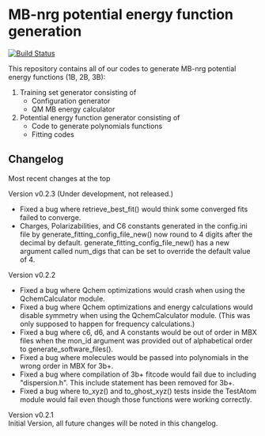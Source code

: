 # MB-nrg potential energy function generation

[![Build Status](https://travis-ci.org/paesanilab/potential_fitting.svg?branch=master)](https://travis-ci.org/paesanilab/potential_fitting)

This repository contains all of our codes to generate MB-nrg potential
energy functions (1B, 2B, 3B):

1. Training set generator consisting of
   - Configuration generator
   - QM MB energy calculator
2. Potential energy function generator consisting of
   - Code to generate polynomials functions
   - Fitting codes


## Changelog

Most recent changes at the top

Version v0.2.3 (Under development, not released.)
* Fixed a bug where retrieve_best_fit() would think some converged fits failed
to converge.
* Charges, Polarizabilities, and C6 constants generated in the config.ini file
by generate_fitting_config_file_new() now round to 4 digits after the decimal
by default. generate_fitting_config_file_new() has a new argument called num_digs
that can be set to override the default value of 4.

Version v0.2.2
* Fixed a bug where Qchem optimizations would crash when using the
QchemCalculator module.
* Fixed a bug where Qchem optimizations and energy calculations would disable
symmetry when using the QchemCalculator module. (This was only supposed
to happen for frequency calculations.)
* Fixed a bug where c6, d6, and A constants would be out of order in
MBX files when the mon_id argument was provided out of alphabetical order
to generate_software_files().
* Fixed a bug where molecules would be passed into polynomials in the wrong
order in MBX for 3b+.
* Fixed a bug where compilation of 3b+ fitcode would fail due to including
"dispersion.h". This include statement has been removed for 3b+.
* Fixed a bug where to_xyz() and to_ghost_xyz() tests inside the TestAtom
module would fail even though those functions were working correctly.

Version v0.2.1
<br> Initial Version, all future changes will be noted in this changelog.
